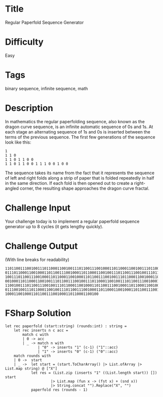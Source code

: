 # Title

Regular Paperfold Sequence Generator

# Difficulty

Easy

# Tags

binary sequence, infinite sequence, math

# Description

In mathematics the regular paperfolding sequence, also known as the dragon curve sequence, is an infinite automatic sequence of 0s and 1s. At each stage an alternating sequence of 1s and 0s is inserted between the terms of the previous sequence. The first few generations of the sequence look like this:

	1
	1 1 0
	1 1 0 1 1 0 0
	1 1 0 1 1 0 0 1 1 1 0 0 1 0 0
	

The sequence takes its name from the fact that it represents the sequence of left and right folds along a strip of paper that is folded repeatedly in half in the same direction. If each fold is then opened out to create a right-angled corner, the resulting shape approaches the dragon curve fractal.

# Challenge Input

Your challenge today is to implement a regular paperfold sequence generator up to 8 cycles (it gets lengthy quickly). 

# Challenge Output

(With line breaks for readability)

	110110011100100111011000110010011101100111001000110110001100100111011001110010
	011101100011001000110110011100100011011000110010011101100111001001110110001100
	100111011001110010001101100011001000110110011100100111011000110010001101100111
	001000110110001100100111011001110010011101100011001001110110011100100011011000
	110010011101100111001001110110001100100011011001110010001101100011001000110110
	011100100111011000110010011101100111001000110110001100100011011001110010011101
	1000110010001101100111001000110110001100100

# FSharp Solution

	let rec paperfold (start:string) (rounds:int) : string = 
		let rec inserts n c acc = 
			match c with
			| 0 -> acc
			| _ -> match n with
				   | "0" -> inserts "1" (c-1) ("1"::acc)
				   | "1" -> inserts "0" (c-1) ("0"::acc)
		match rounds with
		| 0 ->  start
		| _ ->  let start = (start.ToCharArray() |> List.ofArray |> List.map string) @ ["X"]
			    let res = (List.zip (inserts "1" ((List.length start)) []) start
						 |> List.map (fun x -> (fst x) + (snd x))
						 |> String.concat "").Replace("X", "")
				paperfold res (rounds - 1)
